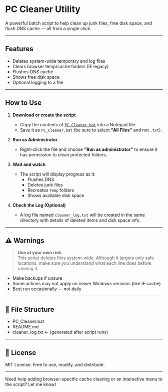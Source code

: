 # PC Cleaner Utility

A powerful batch script to help clean up junk files, free disk space, and flush DNS cache — all from a single click.

---

## Features

- Deletes system-wide temporary and log files
- Clears browser temp/cache folders (IE legacy)
- Flushes DNS cache
- Shows free disk space
- Optional logging to a file

---

## How to Use

1. **Download or create the script**  
   - Copy the contents of [`PC_Cleaner.bat`](./PC_Cleaner.bat) into a Notepad file.
   - Save it as `PC_Cleaner.bat` (be sure to select **"All Files"** and not `.txt`).

2. **Run as Administrator**  
   - Right-click the file and choose **"Run as administrator"** to ensure it has permission to clean protected folders.

3. **Wait and watch**  
   - The script will display progress as it:
     - Flushes DNS
     - Deletes junk files
     - Recreates `Temp` folders
     - Shows available disk space

4. **Check the Log (Optional)**  
   - A log file named `cleaner_log.txt` will be created in the same directory with details of deleted items and disk space info.

---

## ⚠️ Warnings

> **Use at your own risk.**  
> This script deletes files system-wide. Although it targets only safe locations, make sure you understand what each line does before running it.

- Make backups if unsure
- Some actions may not apply on newer Windows versions (like IE cache)
- Best run occasionally — not daily

---

## 📂 File Structure

- PC_Cleaner.bat
- README.md
- cleaner_log.txt ← (generated after script runs)


---

## 📄 License

MIT License. Free to use, modify, and distribute.

---

Need help adding browser-specific cache clearing or an interactive menu to the script? Let me know!

